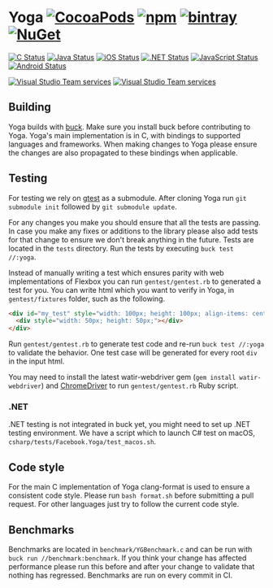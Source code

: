 # Yoga [![CocoaPods](https://img.shields.io/cocoapods/v/YogaKit.svg)](http://cocoapods.org/pods/YogaKit) [![npm](https://img.shields.io/npm/v/yoga-layout.svg)](https://www.npmjs.com/package/yoga-layout) [![bintray](https://img.shields.io/bintray/v/facebook/maven/com.facebook.yoga:yoga.svg)](https://bintray.com/facebook/maven/com.facebook.yoga%3Ayoga/_latestVersion) [![NuGet](https://img.shields.io/nuget/v/Facebook.Yoga.svg)](https://www.nuget.org/packages/Facebook.Yoga)

[![C Status](https://badges.herokuapp.com/travis/facebook/yoga?env=TARGET=c&label=C)](https://travis-ci.org/facebook/yoga)
[![Java Status](https://badges.herokuapp.com/travis/facebook/yoga?env=TARGET=java&label=Java)](https://travis-ci.org/facebook/yoga)
[![iOS Status](https://badges.herokuapp.com/travis/facebook/yoga?env=TARGET=ios&label=iOS)](https://travis-ci.org/facebook/yoga)
[![.NET Status](https://badges.herokuapp.com/travis/facebook/yoga?env=TARGET=net&label=.NET)](https://travis-ci.org/facebook/yoga)
[![JavaScript Status](https://badges.herokuapp.com/travis/facebook/yoga?env=TARGET=js&label=JavaScript)](https://travis-ci.org/facebook/yoga)
[![Android Status](https://badges.herokuapp.com/travis/facebook/yoga?env=TARGET=android&label=Android)](https://travis-ci.org/facebook/yoga)

[![Visual Studio Team services](https://img.shields.io/vso/build/rumar/fe6d27b5-e424-4f61-b8f6-e2ec2f8755fb/1.svg?label=vsts-windows)]()
[![Visual Studio Team services](https://img.shields.io/vso/build/rumar/fe6d27b5-e424-4f61-b8f6-e2ec2f8755fb/2.svg?label=vsts-osx)]()

## Building
Yoga builds with [buck](https://buckbuild.com). Make sure you install buck before contributing to Yoga. Yoga's main implementation is in C, with bindings to supported languages and frameworks. When making changes to Yoga please ensure the changes are also propagated to these bindings when applicable.

## Testing
For testing we rely on [gtest](https://github.com/google/googletest) as a submodule. After cloning Yoga run `git submodule init` followed by `git submodule update`.

For any changes you make you should ensure that all the tests are passing. In case you make any fixes or additions to the library please also add tests for that change to ensure we don't break anything in the future. Tests are located in the `tests` directory. Run the tests by executing `buck test //:yoga`.

Instead of manually writing a test which ensures parity with web implementations of Flexbox you can run `gentest/gentest.rb` to generated a test for you. You can write html which you want to verify in Yoga, in `gentest/fixtures` folder, such as the following.

```html
<div id="my_test" style="width: 100px; height: 100px; align-items: center;">
  <div style="width: 50px; height: 50px;"></div>
</div>
```

Run `gentest/gentest.rb` to generate test code and re-run `buck test //:yoga` to validate the behavior. One test case will be generated for every root `div` in the input html.

You may need to install the latest watir-webdriver gem (`gem install watir-webdriver`) and [ChromeDriver](https://sites.google.com/a/chromium.org/chromedriver/) to run `gentest/gentest.rb` Ruby script.

### .NET
.NET testing is not integrated in buck yet, you might need to set up .NET testing environment. We have a script which to launch C# test on macOS, `csharp/tests/Facebook.Yoga/test_macos.sh`.

## Code style
For the main C implementation of Yoga clang-format is used to ensure a consistent code style. Please run `bash format.sh` before submitting a pull request. For other languages just try to follow the current code style.

## Benchmarks
Benchmarks are located in `benchmark/YGBenchmark.c` and can be run with `buck run //benchmark:benchmark`. If you think your change has affected performance please run this before and after your change to validate that nothing has regressed. Benchmarks are run on every commit in CI.
